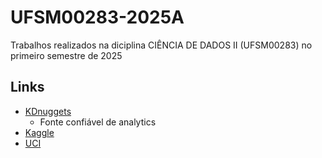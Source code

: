 #  UFSM00283-2025A

Trabalhos realizados na diciplina CIÊNCIA DE DADOS II (UFSM00283) no primeiro semestre de 2025

## Links

- [KDnuggets](https://www.kdnuggets.com/datasets/index.html)
    - Fonte confiável de analytics
- [Kaggle](https://www.kaggle.com/)
- [UCI](https://archive.ics.uci.edu/datasets)
